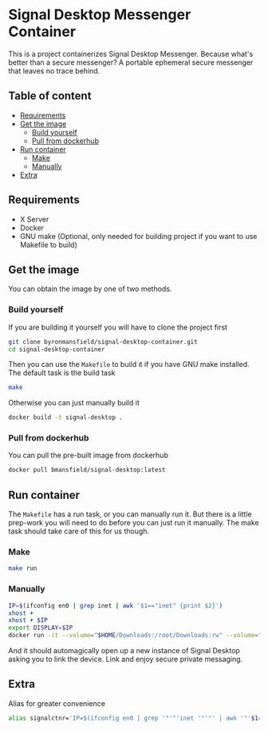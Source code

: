 # Signal Desktop Messenger Container

This is a project containerizes Signal Desktop Messenger. Because what's better than a secure messenger? A portable ephemeral secure messenger that leaves no trace behind.

## Table of content

- [Requirements](#requirements)
- [Get the image](#get-the-image)
  * [Build yourself](#build-yourself)
  * [Pull from dockerhub](#pull-from-dockerhub)
- [Run container](#run-container)
  * [Make](#make)
  * [Manually](#manually)
- [Extra](#extra)

## Requirements

 - X Server
 - Docker
 - GNU make (Optional, only needed for building project if you want to use Makefile to build)

## Get the image

You can obtain the image by one of two methods.

### Build yourself

If you are building it yourself you will have to clone the project first

```bash
git clone byronmansfield/signal-desktop-container.git
cd signal-desktop-container
```

Then you can use the `Makefile` to build it if you have GNU make installed. The default task is the build task

```bash
make
```

Otherwise you can just manually build it

```bash
docker build -t signal-desktop .
```

### Pull from dockerhub

You can pull the pre-built image from dockerhub

```bash
docker pull bmansfield/signal-desktop:latest
```

## Run container

The `Makefile` has a run task, or you can manually run it. But there is a little prep-work you will need to do before you can just run it manually. The make task should take care of this for us though.

### Make

```bash
make run
```

### Manually

```bash
IP=$(ifconfig en0 | grep inet | awk '$1=="inet" {print $2}')
xhost +
xhost + $IP
export DISPLAY=$IP
docker run -it --volume="$HOME/Downloads:/root/Downloads:rw" --volume="/tmp/.X11-unix:/tmp/.X11-unix:rw" -e DISPLAY=$IP:0 --name signal bmansfield/signal-desktop:latest
```

And it should automagically open up a new instance of Signal Desktop asking you to link the device. Link and enjoy secure private messaging.

## Extra

Alias for greater convenience

```bash
alias signalctnr='IP=$(ifconfig en0 | grep '"'"'inet '"'"' | awk '"'$1==inet "'{print $2}'"'"'); export DISPLAY=$IP; xhost +; xhost + $IP; docker run -it --volume="$HOME/Downloads:/root/Downloads:rw" --volume="/tmp/.X11-unix:/tmp/.X11-unix:rw" -e DISPLAY=$IP:0 --name signal bmansfield/signal-desktop:latest'
```

